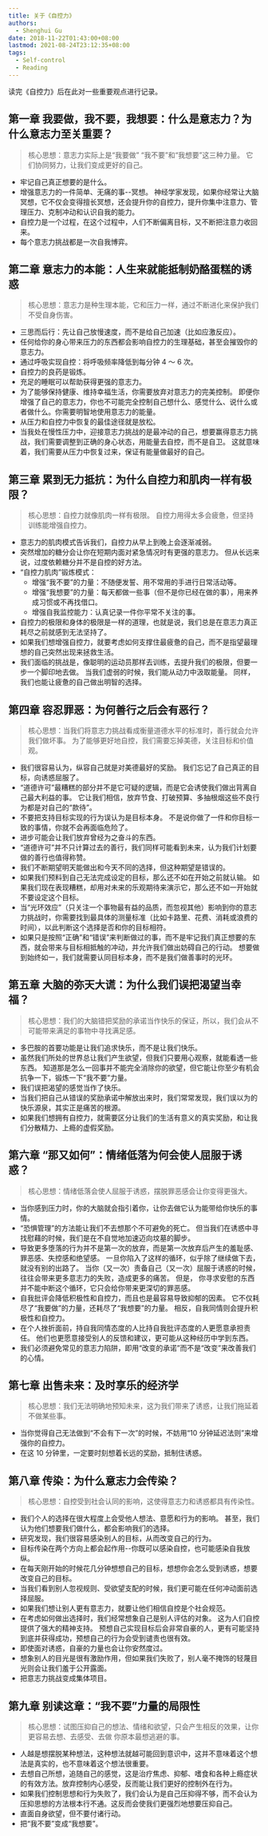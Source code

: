 ```yaml
---
title: 关于《自控力》
authors:
  - Shenghui Gu
date: 2018-11-22T01:43:00+08:00
lastmod: 2021-08-24T23:12:35+08:00
tags:
  - Self-control
  - Reading
---
```


读完《自控力》后在此对一些重要观点进行记录。

<!-- more -->

## 第一章 我要做，我不要，我想要：什么是意志力？为什么意志力至关重要？

> 核心思想：意志力实际上是“我要做” “我不要”和“我想要”这三种力量。
> 它们协同努力，让我们变成更好的自己。

- 牢记自己真正想要的是什么。
- 增强意志力的一件简单、无痛的事--冥想。
  神经学家发现，如果你经常让大脑冥想，它不仅会变得擅长冥想，还会提升你的自控力，提升你集中注意力、管理压力、克制冲动和认识自我的能力。
- 自控力是一个过程，在这个过程中，人们不断偏离目标，又不断把注意力收回来。
- 每个意志力挑战都是一次自我博弈。

## 第二章 意志力的本能：人生来就能抵制奶酪蛋糕的诱惑

> 核心思想：意志力是种生理本能，它和压力一样，通过不断进化来保护我们不受自身伤害。

- 三思而后行：先让自己放慢速度，而不是给自己加速（比如应激反应）。
- 任何给你的身心带来压力的东西都会影响自控力的生理基础，甚至会摧毁你的意志力。
- 通过呼吸实现自控：将呼吸频率降低到每分钟 4 ～ 6 次。
- 自控力的良药是锻炼。
- 充足的睡眠可以帮助获得更强的意志力。
- 为了能够保持健康、维持幸福生活，你需要放弃对意志力的完美控制。
  即便你增强了自己的意志力，你也不可能完全控制自己想什么、感觉什么、说什么或者做什么。你需要明智地使用意志力的能量。
- 从压力和自控力中恢复的最佳途径就是放松。
- 当我处在慢性压力中，迎接意志力挑战的是最冲动的自己，想要赢得意志力挑战，我们需要调整到正确的身心状态，用能量去自控，而不是自卫。
  这就意味着，我们需要从压力中恢复过来，保证有能量做最好的自己。

## 第三章 累到无力抵抗：为什么自控力和肌肉一样有极限？

> 核心思想：自控力就像肌肉一样有极限。
> 自控力用得太多会疲惫，但坚持训练能增强自控力。

- 意志力的肌肉模式告诉我们，自控力从早上到晚上会逐渐减弱。
- 突然增加的糖分会让你在短期内面对紧急情况时有更强的意志力。
  但从长远来说，过度依赖糖分并不是自控的好方法。
- “自控力肌肉”锻炼模式：
  - 增强“我不要”的力量：不随便发誓、用不常用的手进行日常活动等。
  - 增强“我想要”的力量：每天都做一些事（但不是你已经在做的事），用来养成习惯或不再找借口。
  - 增强自我监控能力：认真记录一件你平常不关注的事。
- 自控力的极限和身体的极限是一样的道理，也就是说，我们总是在意志力真正耗尽之前就感到无法坚持了。
- 如果我们想增强自控力，就要考虑如何支撑住最疲惫的自己，而不是指望最理想的自己突然出现来拯救生活。
- 我们面临的挑战是，像聪明的运动员那样去训练，去提升我们的极限，但要一步一个脚印地去做。
  当我们虚弱的时候，我们能从动力中汲取能量。
  同样，我们也能让疲惫的自己做出明智的选择。

## 第四章 容忍罪恶：为何善行之后会有恶行？

> 核心思想：当我们将意志力挑战看成衡量道德水平的标准时，善行就会允许我们做坏事。
> 为了能够更好地自控，我们需要忘掉美德，关注目标和价值观。

- 我们很容易认为，纵容自己就是对美德最好的奖励。
  我们忘记了自己真正的目标，向诱惑屈服了。
- “道德许可”最糟糕的部分并不是它可疑的逻辑，而是它会诱使我们做出背离自己最大利益的事。
  它让我们相信，放弃节食、打破预算、多抽根烟这些不良行为都是对自己的“款待”。
- 不要把支持目标实现的行为误认为是目标本身。
  不是说你做了一件和你目标一致的事情，你就不会再面临危险了。
- 进步可能会让我们放弃曾经为之奋斗的东西。
- “道德许可”并不只计算过去的善行，我们同样可能看到未来，认为我们计划要做的善行也值得称赞。
- 我们不断期望明天能做出和今天不同的选择，但这种期望是错误的。
- 如果我们预料到自己无法完成设定的目标，那么还不如在开始之前就认输。
  如果我们现在表现糟糕，却用对未来的乐观期待来演示它，那么还不如一开始就不要设定这个目标。
- 当“光环效应”（只关注一个事物最有益的品质，而忽视其他）影响到你的意志力挑战时，你需要找到最具体的测量标准（比如卡路里、花费、消耗或浪费的时间），以此判断这个选择是否和你的目标相符。
- 如果只是按照“正确”和“错误”来判断做过的事，而不是牢记我们真正想要的东西，就会带来与目标相抵触的冲动，并允许我们做出妨碍自己的行动。
  想要做到始终如一，我们就需要认同目标本身，而不是我们做善事时的光环。

## 第五章 大脑的弥天大谎：为什么我们误把渴望当幸福？

> 核心思想：我们的大脑错把奖励的承诺当作快乐的保证，所以，我们会从不可能带来满足的事物中寻找满足感。

- 多巴胺的首要功能是让我们追求快乐，而不是让我们快乐。
- 虽然我们所处的世界总让我们产生欲望，但我们只要用心观察，就能看透一些东西。
  知道那是怎么一回事并不能完全消除你的欲望，但它能让你至少有机会抗争一下，锻炼一下“我不要”力量。
- 我们误把渴望的感觉当作了快乐。
- 当我们把自己从错误的奖励承诺中解放出来时，我们常常发现，我们误以为的快乐源泉，其实正是痛苦的根源。
- 如果我们想拥有自控力，就需要区分让我们的生活有意义的真实奖励，和让我们分散精力、上瘾的虚假奖励。

## 第六章 “那又如何”：情绪低落为何会使人屈服于诱惑？

> 核心思想：情绪低落会使人屈服于诱惑，摆脱罪恶感会让你变得更强大。

- 当你感到压力时，你的大脑就会指引着你，让你去做它认为能带给你快乐的事情。
- “恐惧管理”的方法能让我们不去想那个不可避免的死亡。
  但当我们在诱惑中寻找慰藉的时候，我们是在不自觉地加速迈向坟墓的脚步。
- 导致更多堕落的行为并不是第一次的放弃，而是第一次放弃后产生的羞耻感、罪恶感、失控感和绝望感。
  一旦你陷入了这样的循环，似乎除了继续做下去，就没有别的出路了。
  当你（又一次）责备自己（又一次）屈服于诱惑的时候，往往会带来更多意志力的失败，造成更多的痛苦。
  但是， 你寻求安慰的东西并不能中断这个循环，它只会给你带来更深切的罪恶感。
- 自我批评会降低积极性和自控力，而且也是最容易导致抑郁的因素。
  它不仅耗尽了“我要做”的力量，还耗尽了“我想要”的力量。
  相反，自我同情则会提升积极性和自控力。
- 在个人挫折面前，持自我同情态度的人比持自我批评态度的人更愿意承担责任。
  他们也更愿意接受别人的反馈和建议，更可能从这种经历中学到东西。
- 我们必须避免常见的意志力陷阱，即用“改变的承诺”而不是“改变”来改善我们的心情。

## 第七章 出售未来：及时享乐的经济学

> 核心思想：我们无法明确地预知未来，这为我们带来了诱惑，让我们拖延着不做某些事。

- 当你觉得自己无法做到“不会有下一次”的时候，不妨用“10 分钟延迟法则”来增强你的自控力。
- 在这 10 分钟里，一定要时刻想着长远的奖励，抵制住诱惑。

## 第八章 传染：为什么意志力会传染？

> 核心思想：自控受到社会认同的影响，这使得意志力和诱惑都具有传染性。

- 我们个人的选择在很大程度上会受他人想法、意愿和行为的影响。
  甚至，我们认为他们想要我们做什么，都会影响我们的选择。
- 研究发现，我们很容易感染别人的目标，从而改变自己的行为。
- 目标传染在两个方向上都会起作用--你既可以感染自控，也可能感染自我放纵。
- 在每天刚开始的时候花几分钟想想自己的目标，想想你会怎么受到诱惑，想要改变自己的目标。
- 当我们看到别人忽视规则、受欲望支配的时候，我们更可能在任何冲动面前选择屈服。
- 如果我们想让别人更有意志力，就要让他们相信自控是个社会规范。
- 在考虑如何做出选择时，我们经常想象自己是别人评估的对象。
  这为人们自控提供了强大的精神支持。
  预想自己实现目标后会非常自豪的人，更有可能坚持到底并获得成功，预想自己的行为会受到谴责也很有效。
- 即使面对诱惑，自豪的力量也会让你安然度过。
- 想象别人的目光是很有激励作用，但如果我们失败了，别人毫不掩饰的轻蔑目光则会让我们羞于公开露面。
- 把意志力挑战变成集体项目。

## 第九章 别读这章：“我不要”力量的局限性

> 核心思想：试图压抑自己的想法、情绪和欲望，只会产生相反的效果，让你更容易去想、去感受、去做 你原本最想逃避的事。

- 人越是想摆脱某种想法，这种想法就越可能回到意识中，这并不意味着这个想法是真实的，也不意味着这个想法很重要。
- 去想自己所想，追随自己的感觉，这是治疗焦虑、抑郁、嗜食和各种上瘾症状的有效方法。放弃控制内心感受，反而能让我们更好的控制外在行为。
- 如果我们控制思想和行为失败了，我们会认为是自己压抑得不够，而不会认为压抑思想的方法根本行不通。这反而会使我们更强烈地想要压抑自己。
- 直面自身欲望，但不要付诸行动。
- 把“我不要”变成“我想要”。
